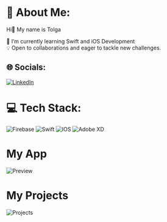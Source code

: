 # 💫 About Me:

Hi👋 My name is Tolga 

🌱 I’m currently learning Swift and iOS Development<br>
💡 Open to collaborations and eager to tackle new challenges.


## 🌐 Socials:
[![LinkedIn](https://img.shields.io/badge/LinkedIn-%230077B5.svg?logo=linkedin&logoColor=white)](https://linkedin.com/in//tolga-sarikaya-4b9031254/) 

# 💻 Tech Stack:
![Firebase](https://img.shields.io/badge/firebase-%23039BE5.svg?style=flat&logo=firebase) ![Swift](https://img.shields.io/badge/swift-F54A2A?style=flat&logo=swift&logoColor=white) ![IOS](https://img.shields.io/badge/IOS-%2320232a.svg?style=flat&logo=apple&logoColor=white) ![Adobe XD](https://img.shields.io/badge/Adobe%20XD-470137?style=flat&logo=Adobe%20XD&logoColor=#FF61F6) 
# My App 
![Preview](https://github.com/TolgaSarikayaa/TolgaSarikayaa/assets/113526329/fc57cc47-f4f2-4493-b6e0-ca4a21f4a1b1)

# My Projects
![Projects](https://github.com/TolgaSarikayaa/TolgaSarikayaa/assets/113526329/0a9c4825-6b6d-4d72-a0ef-7f81a7db689f)


